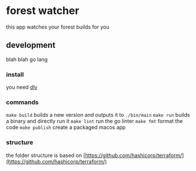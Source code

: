 # forest watcher
this app watches your forest builds for you

## development
blah blah go lang

### install
you need [dlv](https://github.com/derekparker/delve/tree/master/Documentation/installation)

### commands
`make build` builds a new version and outputs it to `./bin/main`
`make run` builds a binary and directly run it
`make lint` run the go linter
`make fmt` format the code
`make publish` create a packaged macos app


### structure
the folder structure is based on [https://github.com/hashicorp/terraform/](https://github.com/hashicorp/terraform/)